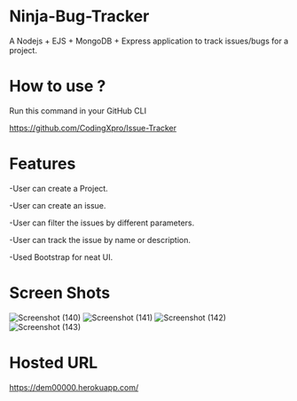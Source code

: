 # Ninja-Bug-Tracker

A Nodejs + EJS + MongoDB + Express application to track issues/bugs for a project.

# How to use ?

Run this command in your GitHub CLI



https://github.com/CodingXpro/Issue-Tracker

# Features

-User can create a Project.

-User can create an issue.

-User can filter the issues by different parameters.

-User can track the issue by name or description.

-Used Bootstrap for neat UI.

# Screen Shots
![Screenshot (140)](https://user-images.githubusercontent.com/101451924/183921458-6a2113ec-2780-48fb-9eba-afc6febb4acb.png)
![Screenshot (141)](https://user-images.githubusercontent.com/101451924/183921498-6be65a70-0e8e-466e-bdab-7493b416b139.png)
![Screenshot (142)](https://user-images.githubusercontent.com/101451924/183921522-e9036f9d-7505-4a5d-9a09-52ebbea2835d.png)
![Screenshot (143)](https://user-images.githubusercontent.com/101451924/183921551-620464d3-ea88-442c-b900-68b71e2845f1.png)

# Hosted URL

https://dem00000.herokuapp.com/
